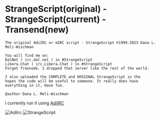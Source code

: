 # StrangeScript(original) - StrangeScript(current) - Transend(new)
```
The original AdiIRC or mIRC script - StrangeScript ©1999-2023 Dana L. Meli-Wischman

You will find me on:
DalNet ( irc.dal.net ) in #StrangeScript
Libera.Chat ( irc.Libera.Chat ) in #StrangeScript
Forget freenode. I dropped that server like the rest of the world.

I also uploaded the COMPLETE and ORIGINAL StrangeScript in the
hopes the code will be useful to someone. It really does have
everything in it, Have fun.

@author Dana L. Meli-Wischman
```
I currently run it using [AdiIRC](https://www.adiirc.com)

<img src="/StrangeScript/icons/AdiIRC.ico" alt="AdiIrc"/>

<img src="/image/StrangeScript.png" alt="StrangeScript"/>
